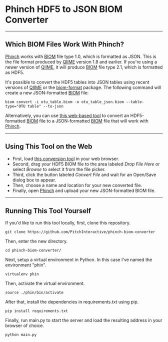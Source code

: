 # Phinch HDF5 to JSON BIOM Converter

***

## Which BIOM Files Work With Phinch?

[Phinch](http://phinch.org/) works with [BIOM](http://biom-format.org/) file type 1.0, which is formatted as JSON. This is the file format produced by [QIIME](http://qiime.org/) version 1.8 and earlier. If you're using a newer version of [QIIME](https://qiime2.org/), it will produce [BIOM](http://biom-format.org/) file type 2.1, which is formatted as HDF5.

It's possible to convert the HDF5 tables into JSON tables using recent versions of [QIIME](https://qiime2.org/) or the [biom-format](http://biom-format.org/documentation/biom_format.html) package. The following command will create a new JSON-formatted [BIOM](http://biom-format.org/) file: 

`biom convert -i otu_table.biom -o otu_table_json.biom --table-type="OTU table" --to-json`

Alternatively, you can use [this web-based tool](http://phinchconversion.pitchinteractive.com/) to convert an HDF5-formatted [BIOM](http://biom-format.org/) file to a JSON-formatted [BIOM](http://biom-format.org/) file that will work with [Phinch](http://phinch.org/).

***

## Using This Tool on the Web

* First, load [this conversion tool](http://phinchconversion.pitchinteractive.com/) in your web browser.
* Second, drag your HDF5 BIOM file to the area labeled *Drop File Here* or select *Browse* to select it from the file picker.
* Third, click the button labeled *Convert File* and wait for an Open/Save dialog box to appear.
* Then, choose a name and location for your new converted file.
* Finally, open [Phinch](http://phinch.org/) and upload your new JSON-formatted BIOM file.


***

## Running This Tool Yourself

If you'd like to run this tool locally, first, clone this repository.

`git clone https://github.com/PitchInteractive/phinch-biom-converter`

Then, enter the new directory.

`cd phinch-biom-converter/`

Next, setup a virtual environment in Python. In this case I've named the environment "phin".

`virtualenv phin`

Then, activate the virtual environment.

`source ./phin/bin/activate`

After that, install the dependencies in requirements.txt using pip.

`pip install requirements.txt`

Finally, run main.py to start the server and load the resulting address in your browser of choice.

`python main.py`
